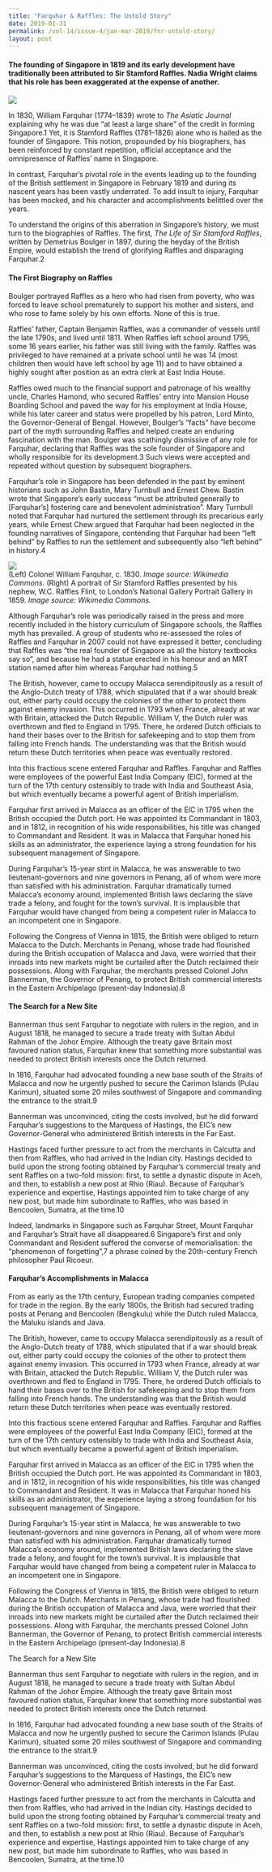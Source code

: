 ```yaml
---
title: "Farquhar & Raffles: The Untold Story"
date: 2019-01-31
permalink: /vol-14/issue-4/jan-mar-2019/fnr-untold-story/
layout: post
---
```

#### The founding of Singapore in 1819 and its early development have traditionally been attributed to Sir Stamford Raffles. **Nadia Wright** claims that his role has been exaggerated at the expense of another.
#### 

<img src="/images/Vol-14-issue-4/farquhar-and-raffles/Untold1.JPG">

In 1830, William Farquhar (1774–1839) wrote to *The Asiatic Journal* explaining why he was due “at least a large share” of the credit in forming Singapore.1 Yet, it is Stamford Raffles (1781–1826) alone who is hailed as the founder of Singapore. This notion, propounded by his biographers, has been reinforced by constant repetition, official acceptance and the omnipresence of Raffles’ name in Singapore.

In contrast, Farquhar’s pivotal role in the events leading up to the founding of the British settlement in Singapore in February 1819 and during its nascent years has been vastly underrated. To add insult to injury, Farquhar has been mocked, and his character and accomplishments belittled over the years.

To understand the origins of this aberration in Singapore’s history, we must turn to the biographies of Raffles. The first, *The Life of Sir Stamford Raffles*, written by Demetrius Boulger in 1897, during the heyday of the British Empire, would establish the trend of glorifying Raffles and disparaging Farquhar.2

#### The First Biography on Raffles

Boulger portrayed Raffles as a hero who had risen from poverty, who was forced to leave school prematurely to support his mother and sisters, and who rose to fame solely by his own efforts. None of this is true.

Raffles’ father, Captain Benjamin Raffles, was a commander of vessels until the late 1790s, and lived until 1811. When Raffles left school around 1795, some 16 years earlier, his father was still living with the family. Raffles was privileged to have remained at a private school until he was 14 (most children then would have left school by age 11) and to have obtained a highly sought after position as an extra clerk at East India House.

Raffles owed much to the financial support and patronage of his wealthy uncle, Charles Hamond, who secured Raffles’ entry into Mansion House Boarding School and paved the way for his employment at India House, while his later career and status were propelled by his patron, Lord Minto, the Governor-General of Bengal. However, Boulger’s “facts” have become part of the myth surrounding Raffles and helped create an enduring fascination with the man. Boulger was scathingly dismissive of any role for Farquhar, declaring that Raffles was the sole founder of Singapore and wholly responsible for its development.3 Such views were accepted and repeated without question by subsequent biographers.

Farquhar’s role in Singapore has been defended in the past by eminent historians such as John Bastin, Mary Turnbull and Ernest Chew. Bastin wrote that Singapore’s early success “must be attributed generally to [Farquhar’s] fostering care and benevolent administration”. Mary Turnbull noted that Farquhar had nurtured the settlement through its precarious early years, while Ernest Chew argued that Farquhar had been neglected in the founding narratives of Singapore, contending that Farquhar had been “left behind” by Raffles to run the settlement and subsequently also “left behind” in history.4

<img src="/images/Vol-14-issue-4/farquhar-and-raffles/Untold2.JPG">
<div style="background-color: white;">(Left) Colonel William Farquhar, c. 1830. <i>Image source: Wikimedia Commons.</i>
(Right) A portrait of Sir Stamford Raffles presented by his nephew, W.C. Raffles Flint, to London’s National Gallery Portrait Gallery in 1859. <i>Image source: Wikimedia Commons.</i></div>

Although Farquhar’s role was periodically raised in the press and more recently included in the history curriculum of Singapore schools, the Raffles myth has prevailed. A group of students who re-assessed the roles of Raffles and Farquhar in 2007 could not have expressed it better, concluding that Raffles was “the real founder of Singapore as all the history textbooks say so”, and because he had a statue erected in his honour and an MRT station named after him whereas Farquhar had nothing.5

The British, however, came to occupy Malacca serendipitously as a result of the Anglo-Dutch treaty of 1788, which stipulated that if a war should break out, either party could occupy the colonies of the other to protect them against enemy invasion. This occurred in 1793 when France, already at war with Britain, attacked the Dutch Republic. William V, the Dutch ruler was overthrown and fled to England in 1795. There, he ordered Dutch officials to hand their bases over to the British for safekeeping and to stop them from falling into French hands. The understanding was that the British would return these Dutch territories when peace was eventually restored.

Into this fractious scene entered Farquhar and Raffles. Farquhar and Raffles were employees of the powerful East India Company (EIC), formed at the turn of the 17th century ostensibly to trade with India and Southeast Asia, but which eventually became a powerful agent of British imperialism.

Farquhar first arrived in Malacca as an officer of the EIC in 1795 when the British occupied the Dutch port. He was appointed its Commandant in 1803, and in 1812, in recognition of his wide responsibilities, his title was changed to Commandant and Resident. It was in Malacca that Farquhar honed his skills as an administrator, the experience laying a strong foundation for his subsequent management of Singapore.

During Farquhar’s 15-year stint in Malacca, he was answerable to two lieutenant-governors and nine governors in Penang, all of whom were more than satisfied with his administration. Farquhar dramatically turned Malacca’s economy around, implemented British laws declaring the slave trade a felony, and fought for the town’s survival. It is implausible that Farquhar would have changed from being a competent ruler in Malacca to an incompetent one in Singapore.

Following the Congress of Vienna in 1815, the British were obliged to return Malacca to the Dutch. Merchants in Penang, whose trade had flourished during the British occupation of Malacca and Java, were worried that their inroads into new markets might be curtailed after the Dutch reclaimed their possessions. Along with Farquhar, the merchants pressed Colonel John Bannerman, the Governor of Penang, to protect British commercial interests in the Eastern Archipelago (present-day Indonesia).8

#### The Search for a New Site

Bannerman thus sent Farquhar to negotiate with rulers in the region, and in August 1818, he managed to secure a trade treaty with Sultan Abdul Rahman of the Johor Empire. Although the treaty gave Britain most favoured nation status, Farquhar knew that something more substantial was needed to protect British interests once the Dutch returned.

In 1816, Farquhar had advocated founding a new base south of the Straits of Malacca and now he urgently pushed to secure the Carimon Islands (Pulau Karimun), situated some 20 miles southwest of Singapore and commanding the entrance to the strait.9

Bannerman was unconvinced, citing the costs involved, but he did forward Farquhar’s suggestions to the Marquess of Hastings, the EIC’s new Governor-General who administered British interests in the Far East.

Hastings faced further pressure to act from the merchants in Calcutta and then from Raffles, who had arrived in the Indian city. Hastings decided to build upon the strong footing obtained by Farquhar’s commercial treaty and sent Raffles on a two-fold mission: first, to settle a dynastic dispute in Aceh, and then, to establish a new post at Rhio (Riau). Because of Farquhar’s experience and expertise, Hastings appointed him to take charge of any new post, but made him subordinate to Raffles, who was based in Bencoolen, Sumatra, at the time.10

Indeed, landmarks in Singapore such as Farquhar Street, Mount Farquhar and Farquhar’s Strait have all disappeared.6 Singapore’s first and only Commandant and Resident suffered the converse of memorialisation: the “phenomenon of forgetting”,7 a phrase coined by the 20th-century French philosopher Paul Ricoeur.

#### Farquhar’s Accomplishments in Malacca

From as early as the 17th century, European trading companies competed for trade in the region. By the early 1800s, the British had secured trading posts at Penang and Bencoolen (Bengkulu) while the Dutch ruled Malacca, the Maluku islands and Java.

The British, however, came to occupy Malacca serendipitously as a result of the Anglo-Dutch treaty of 1788, which stipulated that if a war should break out, either party could occupy the colonies of the other to protect them against enemy invasion. This occurred in 1793 when France, already at war with Britain, attacked the Dutch Republic. William V, the Dutch ruler was overthrown and fled to England in 1795. There, he ordered Dutch officials to hand their bases over to the British for safekeeping and to stop them from falling into French hands. The understanding was that the British would return these Dutch territories when peace was eventually restored.

Into this fractious scene entered Farquhar and Raffles. Farquhar and Raffles were employees of the powerful East India Company (EIC), formed at the turn of the 17th century ostensibly to trade with India and Southeast Asia, but which eventually became a powerful agent of British imperialism.

Farquhar first arrived in Malacca as an officer of the EIC in 1795 when the British occupied the Dutch port. He was appointed its Commandant in 1803, and in 1812, in recognition of his wide responsibilities, his title was changed to Commandant and Resident. It was in Malacca that Farquhar honed his skills as an administrator, the experience laying a strong foundation for his subsequent management of Singapore.

During Farquhar’s 15-year stint in Malacca, he was answerable to two lieutenant-governors and nine governors in Penang, all of whom were more than satisfied with his administration. Farquhar dramatically turned Malacca’s economy around, implemented British laws declaring the slave trade a felony, and fought for the town’s survival. It is implausible that Farquhar would have changed from being a competent ruler in Malacca to an incompetent one in Singapore.

Following the Congress of Vienna in 1815, the British were obliged to return Malacca to the Dutch. Merchants in Penang, whose trade had flourished during the British occupation of Malacca and Java, were worried that their inroads into new markets might be curtailed after the Dutch reclaimed their possessions. Along with Farquhar, the merchants pressed Colonel John Bannerman, the Governor of Penang, to protect British commercial interests in the Eastern Archipelago (present-day Indonesia).8

The Search for a New Site

Bannerman thus sent Farquhar to negotiate with rulers in the region, and in August 1818, he managed to secure a trade treaty with Sultan Abdul Rahman of the Johor Empire. Although the treaty gave Britain most favoured nation status, Farquhar knew that something more substantial was needed to protect British interests once the Dutch returned.

In 1816, Farquhar had advocated founding a new base south of the Straits of Malacca and now he urgently pushed to secure the Carimon Islands (Pulau Karimun), situated some 20 miles southwest of Singapore and commanding the entrance to the strait.9

Bannerman was unconvinced, citing the costs involved, but he did forward Farquhar’s suggestions to the Marquess of Hastings, the EIC’s new Governor-General who administered British interests in the Far East.

Hastings faced further pressure to act from the merchants in Calcutta and then from Raffles, who had arrived in the Indian city. Hastings decided to build upon the strong footing obtained by Farquhar’s commercial treaty and sent Raffles on a two-fold mission: first, to settle a dynastic dispute in Aceh, and then, to establish a new post at Rhio (Riau). Because of Farquhar’s experience and expertise, Hastings appointed him to take charge of any new post, but made him subordinate to Raffles, who was based in Bencoolen, Sumatra, at the time.10